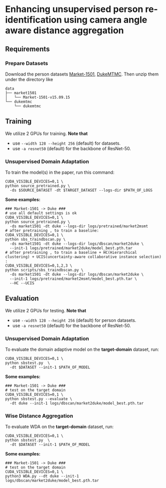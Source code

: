 # Enhancing unsupervised person re-identification using camera angle aware distance aggregation

## Requirements

### Prepare Datasets

Download the person datasets [Market-1501](https://drive.google.com/file/d/0B8-rUzbwVRk0c054eEozWG9COHM/view), [DukeMTMC](https://arxiv.org/abs/1609.01775).
Then unzip them under the directory like
```
data
├── market1501
│   └── Market-1501-v15.09.15
└── dukemtmc
    └── dukemtmc
```

## Training

We utilize 2 GPUs for training. **Note that**

+ use `--width 128 --height 256` (default) for datasets.
+ use `-a resnet50` (default) for the backbone of ResNet-50.

### Unsupervised Domain Adaptation
To train the model(s) in the paper, run this command:
```shell
CUDA_VISIBLE_DEVICES=0,1 \
python source_pretrained.py \
  -ds $SOURCE_DATASET -dt $TARGET_DATASET --logs-dir $PATH_OF_LOGS
```

**Some examples:**
```shell
### Market-1501 -> Duke ###
# use all default settings is ok
CUDA_VISIBLE_DEVICES=0,1 \
python source_pretrained.py \
  -ds market1501 -dt duke --logs-dir logs/pretrained/market2msmt
# after pretraining , to train a baseline:
CUDA_VISIBLE_DEVICES=0,1 \
python sbs_traindbscan.py \
  -ds market1501 -dt duke --logs-dir logs/dbscan/market2duke \
  --init-1 logs/pretrained/market2duke/model_best.pth.tar
# after pretraining , to train a baseline + HC(Hierarchical clustering) + UCIS(uncertainty-aware collaborative instance selection) :
CUDA_VISIBLE_DEVICES=0,1,2,3 \
python scripts/sbs_traindbscan.py \
  -ds market1501 -dt duke --logs-dir logs/dbscan/market2duke \
  --init-1 logs/pretrained/market2msmt/model_best.pth.tar \
  --HC --UCIS
```

## Evaluation

We utilize 2 GPUs for testing. **Note that**

+ use `--width 128 --height 256` (default) for person datasets.
+ use `-a resnet50` (default) for the backbone of ResNet-50.

### Unsupervised Domain Adaptation

To evaluate the domain adaptive model on the **target-domain** dataset, run:
```shell
CUDA_VISIBLE_DEVICES=0,1 \
python sbstest.py  \
  -dt $DATASET --init-1 $PATH_OF_MODEL
```

**Some examples:**
```shell
### Market-1501 -> Duke ###
# test on the target domain
CUDA_VISIBLE_DEVICES=0,1 \
python sbstest.py --evaluate \
  -dt duke --init-1 logs/dbscan/market2duke/model_best.pth.tar
```

### Wise Distance Aggregation
To evaluate WDA on the **target-domain** dataset, run:
```shell
CUDA_VISIBLE_DEVICES=0,1 \
python sbstest.py  \
  -dt $DATASET --init-1 $PATH_OF_MODEL
```

**Some examples:**
```shell
### Market-1501 -> Duke ###
# test on the target domain
CUDA_VISIBLE_DEVICES=0,1 \
python3 WDA.py --dt duke --init-1 logs/dbscan/market2duke/model_best.pth.tar
```




